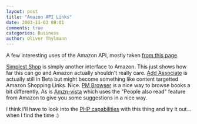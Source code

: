 ```yaml
---
layout: post
title: "Amazon API Links"
date: 2003-11-03 08:01
comments: true
categories: Business
author: Oliver Thylmann
---
```



A few interesting uses of the Amazon API, mostly taken [from this page](http://erikbenson.com/index.cgi?node=Amazon%20API). 

[Simplest Shop](http://simplest-shop.com/) is simply another interface to Amazon. This just shows how far this can go and Amazon actually shouldn't really care. [Add Associate](http://addassociate.com/) is actually still in Beta but might become something like content targetted Amazon Shopping Links. Nice. [PM Browser](http://www.pmbrowser.info/amazon.html) is a nice way to browse books a bit differently. As is [Amzn-vista](http://www.langreiter.com/space/amzn-vista) which uses the &quot;People also read&quot; feature from Amazon to give you some suggestions in a nice way.

I think I'll have to look into the [PHP capabilities](http://scripts.incutio.com/amazon/) with this thing and try it out... when I find the time :)

